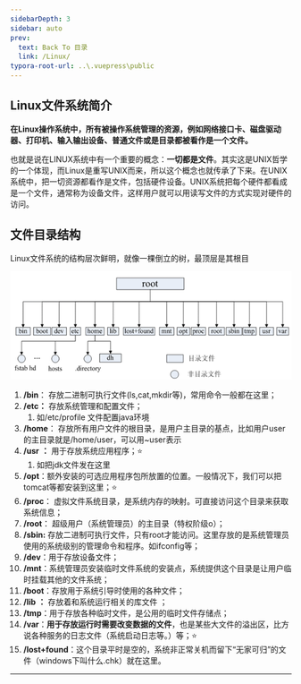 ```yaml
---
sidebarDepth: 3
sidebar: auto
prev:
  text: Back To 目录
  link: /Linux/
typora-root-url: ..\.vuepress\public
---
```




## Linux文件系统简介

**在Linux操作系统中，所有被操作系统管理的资源，例如网络接口卡、磁盘驱动器、打印机、输入输出设备、普通文件或是目录都被看作是一个文件。**

也就是说在LINUX系统中有一个重要的概念：**一切都是文件**。其实这是UNIX哲学的一个体现，而Linux是重写UNIX而来，所以这个概念也就传承了下来。在UNIX系统中，把一切资源都看作是文件，包括硬件设备。UNIX系统把每个硬件都看成是一个文件，通常称为设备文件，这样用户就可以用读写文件的方式实现对硬件的访问。



## **文件目录结构**

Linux文件系统的结构层次鲜明，就像一棵倒立的树，最顶层是其根目

![image-20211029161738349](/images/linux/image-20211029161738349.png)

1. **/bin**： 存放二进制可执行文件(ls,cat,mkdir等)，常用命令一般都在这里；
2. **/etc：** 存放系统管理和配置文件；
   1. 如/etc/profile 文件配置java环境
3. **/home**： 存放所有用户文件的根目录，是用户主目录的基点，比如用户user的主目录就是/home/user，可以用~user表示
4. **/usr** **：** 用于存放系统应用程序；⭐
   1. 如把jdk文件发在这里
5. **/opt**：额外安装的可选应用程序包所放置的位置。一般情况下，我们可以把tomcat等都安装到这里；⭐
6. **/proc**： 虚拟文件系统目录，是系统内存的映射。可直接访问这个目录来获取系统信息；
7. **/root**： 超级用户（系统管理员）的主目录（特权阶级o）；
8. **/sbin:** 存放二进制可执行文件，只有root才能访问。这里存放的是系统管理员使用的系统级别的管理命令和程序。如ifconfig等；
9. **/dev**：用于存放设备文件；
10. **/mnt**：系统管理员安装临时文件系统的安装点，系统提供这个目录是让用户临时挂载其他的文件系统；
11. **/boot**：存放用于系统引导时使用的各种文件；
12. **/lib** **：** 存放着和系统运行相关的库文件 ；
13. **/tmp**：用于存放各种临时文件，是公用的临时文件存储点；
14. **/var**：**用于存放运行时需要改变数据的文件**，也是某些大文件的溢出区，比方说各种服务的日志文件（系统启动日志等。）等；⭐
15. **/lost+found**：这个目录平时是空的，系统非正常关机而留下“无家可归”的文件（windows下叫什么.chk）就在这里。

--------

